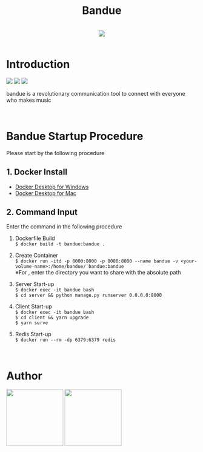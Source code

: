 <div align='center'>
	<h1>Bandue</h1>
</div>

<br>

<div align='center'><img src='https://user-images.githubusercontent.com/55835045/85579803-274d6080-b676-11ea-95ff-b8fb4152a8d6.png'></div>

<br>

# Introduction
<span>
  <img src="https://img.shields.io/github/issues/kRysTasis/coopy">
  <img src="https://img.shields.io/github/forks/kRysTasis/coopy">
  <img src="https://img.shields.io/github/stars/kRysTasis/coopy">
</span>

bandue is a revolutionary communication tool to connect with everyone who makes music

<br>

# Bandue Startup Procedure
Please start by the following procedure

## 1. Docker Install
- [Docker Desktop for Windows](https://hub.docker.com/editions/community/docker-ce-desktop-windows)
- [Docker Desktop for Mac](https://hub.docker.com/editions/community/docker-ce-desktop-mac)

## 2. Command Input
Enter the command in the following procedure

1. Dockerfile Build  
`$ docker build -t bandue:bandue .`

2. Create Container  
`$ docker run -itd -p 8000:8000 -p 8080:8080 --name bandue -v <your-volume-name>:/home/bandue/ bandue:bandue`  
※For <your-volume-name>, enter the directory you want to share with the absolute path

3. Server Start-up  
`$ docker exec -it bandue bash`  
`$ cd server && python manage.py runserver 0.0.0.0:8000`  

4. Client Start-up  
`$ docker exec -it bandue bash`  
`$ cd client && yarn upgrade`  
`$ yarn serve`

5. Redis Start-up  
`$ docker run --rm -dp 6379:6379 redis`

<br>

# Author

[<img src="https://user-images.githubusercontent.com/39425808/84468413-b8592a80-acb9-11ea-8f6a-d962144b2e41.png" width="150px">](https://github.com/kRysTasis)
[<img src="https://user-images.githubusercontent.com/39425808/84468489-eccce680-acb9-11ea-8d16-94b22aa796a1.png" width="150px">](https://github.com/shutotakizawa)
